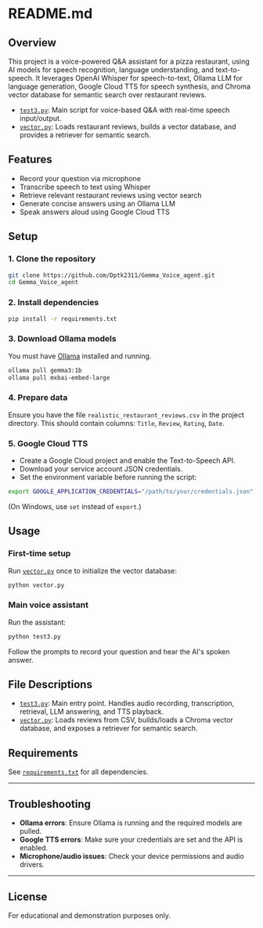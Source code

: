 # README.md

## Overview

This project is a voice-powered Q&A assistant for a pizza restaurant, using AI models for speech recognition, language understanding, and text-to-speech. It leverages OpenAI Whisper for speech-to-text, Ollama LLM for language generation, Google Cloud TTS for speech synthesis, and Chroma vector database for semantic search over restaurant reviews.

- [`test3.py`](test3.py): Main script for voice-based Q&A with real-time speech input/output.
- [`vector.py`](vector.py): Loads restaurant reviews, builds a vector database, and provides a retriever for semantic search.

## Features

- Record your question via microphone
- Transcribe speech to text using Whisper
- Retrieve relevant restaurant reviews using vector search
- Generate concise answers using an Ollama LLM
- Speak answers aloud using Google Cloud TTS

## Setup

### 1. Clone the repository

```sh
git clone https://github.com/Dptk2311/Gemma_Voice_agent.git
cd Gemma_Voice_agent
```

### 2. Install dependencies

```sh
pip install -r requirements.txt
```

### 3. Download Ollama models

You must have [Ollama](https://ollama.com/) installed and running.

```sh
ollama pull gemma3:1b
ollama pull mxbai-embed-large
```

### 4. Prepare data

Ensure you have the file `realistic_restaurant_reviews.csv` in the project directory. This should contain columns: `Title`, `Review`, `Rating`, `Date`.

### 5. Google Cloud TTS

- Create a Google Cloud project and enable the Text-to-Speech API.
- Download your service account JSON credentials.
- Set the environment variable before running the script:

```sh
export GOOGLE_APPLICATION_CREDENTIALS="/path/to/your/credentials.json"
```

(On Windows, use `set` instead of `export`.)

## Usage

### First-time setup

Run [`vector.py`](vector.py) once to initialize the vector database:

```sh
python vector.py
```

### Main voice assistant

Run the assistant:

```sh
python test3.py
```

Follow the prompts to record your question and hear the AI's spoken answer.

## File Descriptions

- [`test3.py`](test3.py): Main entry point. Handles audio recording, transcription, retrieval, LLM answering, and TTS playback.
- [`vector.py`](vector.py): Loads reviews from CSV, builds/loads a Chroma vector database, and exposes a retriever for semantic search.

## Requirements

See [`requirements.txt`](requirements.txt) for all dependencies.

---

## Troubleshooting

- **Ollama errors**: Ensure Ollama is running and the required models are pulled.
- **Google TTS errors**: Make sure your credentials are set and the API is enabled.
- **Microphone/audio issues**: Check your device permissions and audio drivers.

---

## License

For educational and demonstration purposes only.
